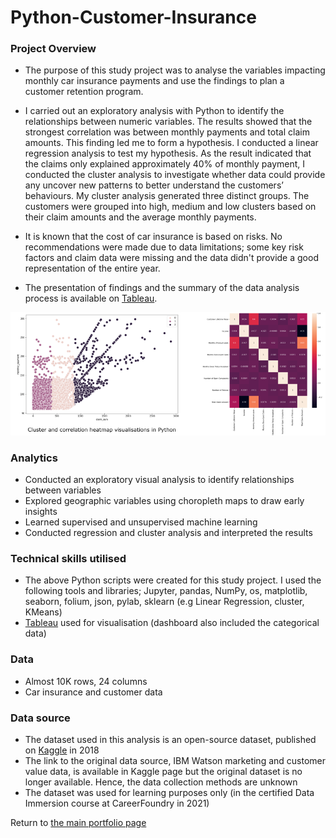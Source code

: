 # Python-Customer-Insurance

### Project Overview
- The purpose of this study project was to analyse the variables impacting monthly car insurance payments and use the findings to plan a customer retention program. 

- I carried out an exploratory analysis with Python to identify the relationships between numeric variables. The results showed that the strongest correlation was between monthly payments and total claim amounts. This finding led me to form a hypothesis. I conducted a linear regression analysis to test my hypothesis. As the result indicated that the claims only explained approximately 40% of monthly payment, I conducted the cluster analysis to investigate whether data could provide any uncover new patterns to better understand the customers’ behaviours. My cluster analysis generated three distinct groups. The customers were grouped into high, medium and low clusters based on their claim amounts and the average monthly payments. 

- It is known that the cost of car insurance is based on risks. No recommendations were made due to data limitations; some key risk factors and claim data were missing and the data didn't provide a good representation of the entire year.

- The presentation of findings and the summary of the data analysis process is available on [Tableau](https://public.tableau.com/app/profile/senja.p8569/viz/CarInsuranceData_16370600838990/CarInsuranceData).


![](https://github.com/Senja-P/Images/blob/main/Cluster_correlation_heatmap.png)

### Analytics
- Conducted an exploratory visual analysis to identify relationships between variables 
- Explored geographic variables using choropleth maps to draw early insights
- Learned supervised and unsupervised machine learning
- Conducted regression and cluster analysis and interpreted the results

### Technical skills utilised
- The above Python scripts were created for this study project. I used the following tools and libraries; Jupyter, pandas, NumPy, os, matplotlib, seaborn, folium, json, pylab, sklearn (e.g Linear Regression, cluster, KMeans)
- [Tableau](https://public.tableau.com/app/profile/senja.p8569/viz/CarInsuranceData_16370600838990/CarInsuranceData) used for visualisation (dashboard also included the categorical data)

### Data 
- Almost 10K rows, 24 columns
- Car insurance and customer data

### Data source  
- The dataset used in this analysis is an open-source dataset, published on [Kaggle](https://www.kaggle.com/pankajjsh06/ibm-watson-marketing-customer-value-data) in 2018 
- The link to the original data source, IBM Watson marketing and customer value data, is available in Kaggle page but the original dataset is no longer available. Hence, the data collection methods are unknown
- The dataset was used for learning purposes only (in the certified Data Immersion course at CareerFoundry in 2021)

Return to [the main portfolio page](https://github.com/Senja-P)
